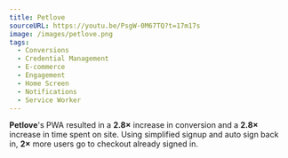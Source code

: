 ```yaml
---
title: Petlove
sourceURL: https://youtu.be/PsgW-0M67TQ?t=17m17s
image: /images/petlove.png
tags:
  - Conversions
  - Credential Management
  - E-commerce
  - Engagement
  - Home Screen
  - Notifications
  - Service Worker
---
```


**Petlove**'s PWA resulted in a **2.8×** increase in conversion and a **2.8×** increase in time spent on site. Using simplified signup and auto sign back in, **2×** more users go to checkout already signed in.
